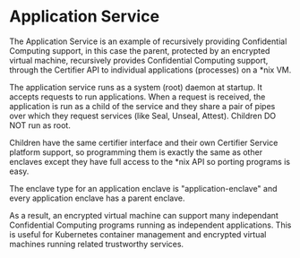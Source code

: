 Application Service
===================

The Application Service is an example of recursively providing Confidential
Computing support, in this case the parent, protected by an encrypted
virtual machine, recursively provides Confidential Computing support, through
the Certifier API to individual applications (processes) on a *nix VM.

The application service runs as a system (root) daemon at startup.  It accepts
requests to run applications.   When a request is received, the application is
run as a child of the service and they share a pair of pipes over which they
request services (like Seal, Unseal, Attest).  Children DO NOT run as root.

Children have the same certifier interface and their own Certifier Service
platform support, so programming them is exactly the same as other enclaves
except they have full access to the *nix API so porting programs is easy.

The enclave type for an application enclave is "application-enclave" and every
application enclave has a parent enclave.

As a result, an encrypted virtual machine can support many independant Confidential
Computing programs running as independent applications.  This is useful for
Kubernetes container management and encrypted virtual machines running related
trustworthy services.

